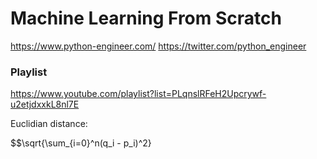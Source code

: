 # Machine Learning From Scratch
https://www.python-engineer.com/
https://twitter.com/python_engineer

### Playlist
https://www.youtube.com/playlist?list=PLqnslRFeH2Upcrywf-u2etjdxxkL8nl7E


Euclidian distance:


$$\sqrt{\sum_{i=0}^n(q_i - p_i)^2}

